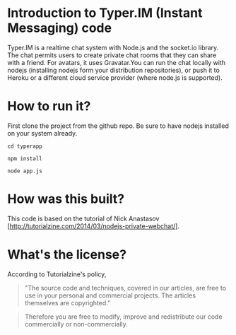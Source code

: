 # Introduction to Typer.IM (Instant Messaging) code
Typer.IM is a realtime chat system with Node.js and the socket.io library. The chat permits users to create private chat rooms that they can share with a friend. For avatars, it uses Gravatar.You can run the chat locally with nodejs (installing nodejs form your distribution repositories), or push it to Heroku or a different cloud service provider (where node.js is supported).

# How to run it?
First clone the project from the github repo. Be sure to have nodejs installed on your system already.

`cd typerapp`

`npm install`

`node app.js`

# How was this built?
This code is based on the tutorial of Nick Anastasov [http://tutorialzine.com/2014/03/nodejs-private-webchat/].

# What's the license?
According to Tutorialzine's policy,

>"The source code and techniques, covered in our articles, are free to use in your personal and commercial projects. The articles themselves are copyrighted."

>Therefore you are free to modify, improve and redistribute our code commercially or non-commercially.
